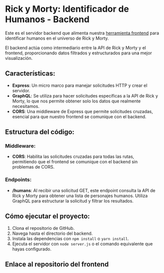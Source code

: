# Rick y Morty: Identificador de Humanos - Backend

Este es el servidor backend que alimenta nuestra [herramienta frontend](#enlace-al-repositorio-del-frontend) para identificar humanos en el universo de Rick y Morty.

El backend actúa como intermediario entre la API de Rick y Morty y el frontend, proporcionando datos filtrados y estructurados para una mejor visualización.

## Características:

- **Express**: Un micro marco para manejar solicitudes HTTP y crear el servidor.
- **GraphQL**: Se utiliza para hacer solicitudes específicas a la API de Rick y Morty, lo que nos permite obtener solo los datos que realmente necesitamos.
- **CORS**: Una middleware de Express que permite solicitudes cruzadas, esencial para que nuestro frontend se comunique con el backend.

## Estructura del código:

### Middleware:

- **CORS**: Habilita las solicitudes cruzadas para todas las rutas, permitiendo que el frontend se comunique con el backend sin problemas de CORS.

### Endpoints:

- **/humans**: Al recibir una solicitud GET, este endpoint consulta la API de Rick y Morty para obtener una lista de personajes humanos. Utiliza GraphQL para estructurar la solicitud y filtrar los resultados.

## Cómo ejecutar el proyecto:

1. Clona el repositorio de GitHub.
2. Navega hasta el directorio del backend.
3. Instala las dependencias con `npm install` o `yarn install`.
4. Ejecuta el servidor con `node server.js` o el comando equivalente que hayas configurado.

## Enlace al repositorio del frontend